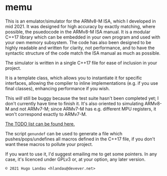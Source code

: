 memu
====

This is an emulator/simulator for the ARMv8-M ISA, which I developed in mid
2021. It was designed for high accuracy by exactly matching, where possible,
the psuedocode in the ARMv8-M ISA manual. It is a modular C++17 library which
can be embedded in your own program and used with your own memory subsystem.
The code has also been designed to be highly readable and written for clarity,
not performance, and to have the syntactic structure of the code match the ISA
manual as much as possible.

The simulator is written in a single C++17 file for ease of inclusion in your
project.

It is a template class, which allows you to instantiate it for specific
interfaces, allowing the compiler to inline implementations (e.g. if you use
final classes), enhancing performance if you wish.

This *will* still be buggy because the test suite hasn't been completed yet; I
don't currently have time to finish it. It's also oriented to simulating
ARMv8-M and not ARMv7-M; since ARMv7-M has e.g. different MPU registers, it
won't correspond exactly to ARMv7-M.

[The TODO list can be found here.](https://github.com/hlandau/memu/blob/master/emu2.cc#L56)

The script `genundef` can be used to generate a file which
pushes/pops/undefines all macros defined in the C++17 file, if you don't want
these macros to pollute your project.

If you want to use it, I'd suggest emailing me to get some pointers.
In any case, it's licenced under GPLv3 or, at your option, any later version.

    © 2021 Hugo Landau <hlandau@devever.net>

